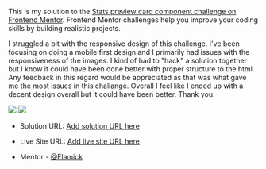 This is my solution to the [Stats preview card component challenge on Frontend Mentor](https://www.frontendmentor.io/challenges/stats-preview-card-component-8JqbgoU62). Frontend Mentor challenges help you improve your coding skills by building realistic projects. 

I struggled a bit with the responsive design of this challenge. I've been focusing on doing a mobile first design and I primarily had issues with the responsiveness of the images. I kind of had to "hack" a solution together but I know it could have been done better with proper structure to the html. Any feedback in this regard would be appreciated as that was what gave me the most issues in this challange. Overall I feel like I ended up with a decent design overall but it could have been better. Thank you.

![](../images/screenshot-desktop.png)
![](../images/screenshot-mobile.png)



- Solution URL: [Add solution URL here](https://your-solution-url.com)
- Live Site URL: [Add live site URL here](https://affectionate-visvesvaraya-88559e.netlify.app/)

-  Mentor - [@Flamick](https://www.frontendmentor.io/profile/flamick)